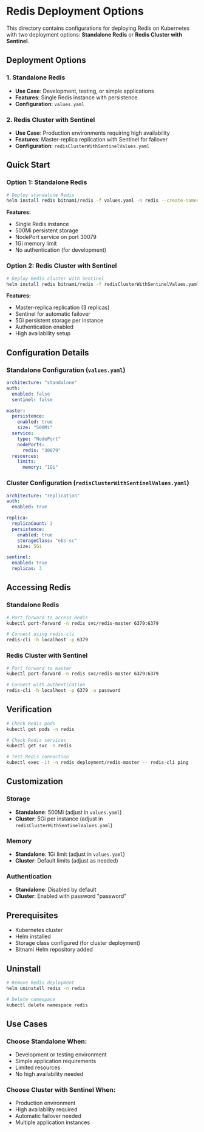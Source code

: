 # Redis Deployment Options

This directory contains configurations for deploying Redis on Kubernetes with two deployment options: **Standalone Redis** or **Redis Cluster with Sentinel**.

## Deployment Options

### 1. Standalone Redis

- **Use Case**: Development, testing, or simple applications
- **Features**: Single Redis instance with persistence
- **Configuration**: `values.yaml`

### 2. Redis Cluster with Sentinel

- **Use Case**: Production environments requiring high availability
- **Features**: Master-replica replication with Sentinel for failover
- **Configuration**: `redisClusterWithSentinelValues.yaml`

## Quick Start

### Option 1: Standalone Redis

```bash
# Deploy standalone Redis
helm install redis bitnami/redis -f values.yaml -n redis --create-namespace
```

**Features:**

- Single Redis instance
- 500Mi persistent storage
- NodePort service on port 30079
- 1Gi memory limit
- No authentication (for development)

### Option 2: Redis Cluster with Sentinel

```bash
# Deploy Redis cluster with Sentinel
helm install redis bitnami/redis -f redisClusterWithSentinelValues.yaml -n redis --create-namespace
```

**Features:**

- Master-replica replication (3 replicas)
- Sentinel for automatic failover
- 5Gi persistent storage per instance
- Authentication enabled
- High availability setup

## Configuration Details

### Standalone Configuration (`values.yaml`)

```yaml
architecture: "standalone"
auth:
  enabled: false
  sentinel: false

master:
  persistence:
    enabled: true
    size: "500Mi"
  service:
    type: "NodePort"
    nodePorts:
      redis: "30079"
  resources:
    limits:
      memory: "1Gi"
```

### Cluster Configuration (`redisClusterWithSentinelValues.yaml`)

```yaml
architecture: "replication"
auth:
  enabled: true

replica:
  replicaCount: 3
  persistence:
    enabled: true
    storageClass: "ebs-sc"
    size: 5Gi

sentinel:
  enabled: true
  replicas: 3
```

## Accessing Redis

### Standalone Redis

```bash
# Port forward to access Redis
kubectl port-forward -n redis svc/redis-master 6379:6379

# Connect using redis-cli
redis-cli -h localhost -p 6379
```

### Redis Cluster with Sentinel

```bash
# Port forward to master
kubectl port-forward -n redis svc/redis-master 6379:6379

# Connect with authentication
redis-cli -h localhost -p 6379 -a password
```

## Verification

```bash
# Check Redis pods
kubectl get pods -n redis

# Check Redis services
kubectl get svc -n redis

# Test Redis connection
kubectl exec -it -n redis deployment/redis-master -- redis-cli ping
```

## Customization

### Storage

- **Standalone**: 500Mi (adjust in `values.yaml`)
- **Cluster**: 5Gi per instance (adjust in `redisClusterWithSentinelValues.yaml`)

### Memory

- **Standalone**: 1Gi limit (adjust in `values.yaml`)
- **Cluster**: Default limits (adjust as needed)

### Authentication

- **Standalone**: Disabled by default
- **Cluster**: Enabled with password "password"

## Prerequisites

- Kubernetes cluster
- Helm installed
- Storage class configured (for cluster deployment)
- Bitnami Helm repository added

## Uninstall

```bash
# Remove Redis deployment
helm uninstall redis -n redis

# Delete namespace
kubectl delete namespace redis
```

## Use Cases

### Choose Standalone When:

- Development or testing environment
- Simple application requirements
- Limited resources
- No high availability needed

### Choose Cluster with Sentinel When:

- Production environment
- High availability required
- Automatic failover needed
- Multiple application instances
